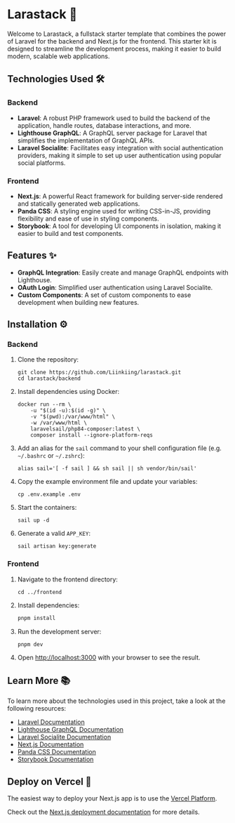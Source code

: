 # Larastack 🚀

Welcome to Larastack, a fullstack starter template that combines the power of Laravel for the backend and Next.js for the frontend. This starter kit is designed to streamline the development process, making it easier to build modern, scalable web applications.

## Technologies Used 🛠️

### Backend

- **Laravel**: A robust PHP framework used to build the backend of the application, handle routes, database interactions, and more.
- **Lighthouse GraphQL**: A GraphQL server package for Laravel that simplifies the implementation of GraphQL APIs.
- **Laravel Socialite**: Facilitates easy integration with social authentication providers, making it simple to set up user authentication using popular social platforms.

### Frontend

- **Next.js**: A powerful React framework for building server-side rendered and statically generated web applications.
- **Panda CSS**: A styling engine used for writing CSS-in-JS, providing flexibility and ease of use in styling components.
- **Storybook**: A tool for developing UI components in isolation, making it easier to build and test components.

## Features ✨

- **GraphQL Integration**: Easily create and manage GraphQL endpoints with Lighthouse.
- **OAuth Login**: Simplified user authentication using Laravel Socialite.
- **Custom Components**: A set of custom components to ease development when building new features.

## Installation ⚙️

### Backend

1. Clone the repository:

   ```shell
   git clone https://github.com/Liinkiing/larastack.git
   cd larastack/backend
   ```

2. Install dependencies using Docker:

   ```shell
   docker run --rm \
       -u "$(id -u):$(id -g)" \
       -v "$(pwd):/var/www/html" \
       -w /var/www/html \
       laravelsail/php84-composer:latest \
       composer install --ignore-platform-reqs
   ```

3. Add an alias for the `sail` command to your shell configuration file (e.g. `~/.bashrc` or `~/.zshrc`):

   ```shell
   alias sail='[ -f sail ] && sh sail || sh vendor/bin/sail'
   ```

4. Copy the example environment file and update your variables:

   ```shell
   cp .env.example .env
   ```

5. Start the containers:

   ```shell
   sail up -d
   ```

6. Generate a valid `APP_KEY`:
   ```shell
   sail artisan key:generate
   ```

### Frontend

1. Navigate to the frontend directory:

   ```shell
   cd ../frontend
   ```

2. Install dependencies:

   ```bash
   pnpm install
   ```

3. Run the development server:

   ```bash
   pnpm dev
   ```

4. Open [http://localhost:3000](http://localhost:3000) with your browser to see the result.

## Learn More 📚

To learn more about the technologies used in this project, take a look at the following resources:

- [Laravel Documentation](https://laravel.com/docs)
- [Lighthouse GraphQL Documentation](https://lighthouse-php.com)
- [Laravel Socialite Documentation](https://laravel.com/docs/socialite)
- [Next.js Documentation](https://nextjs.org/docs)
- [Panda CSS Documentation](https://panda-css.com)
- [Storybook Documentation](https://storybook.js.org/docs)

## Deploy on Vercel 🚀

The easiest way to deploy your Next.js app is to use the [Vercel Platform](https://vercel.com/new?utm_medium=default-template&filter=next.js&utm_source=create-next-app&utm_campaign=create-next-app).

Check out the [Next.js deployment documentation](https://nextjs.org/docs/app/building-your-application/deploying) for more details.
